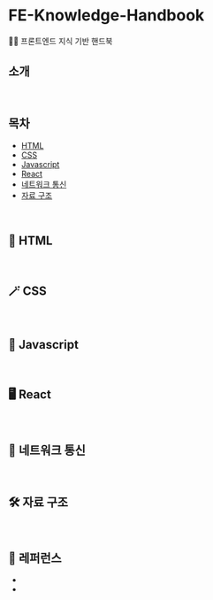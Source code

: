 # FE-Knowledge-Handbook
✍🏻 프론트엔드 지식 기반 핸드북

## 소개

</br>

## 목차
- [HTML](#HTML)
- [CSS](#CSS)
- [Javascript](#Javascript)
- [React](#React)
- [네트워크 통신](#네트워크-통신)
- [자료 구조](#자료-구조)

</br>

## 📝 HTML

</br>

## 🪄 CSS

</br>

## 📌 Javascript

</br>

## 🖥 React 

</br>

## 📡 네트워크 통신

</br>

## 🛠 자료 구조

</br>

## 📍 레퍼런스

- []()
- []()
